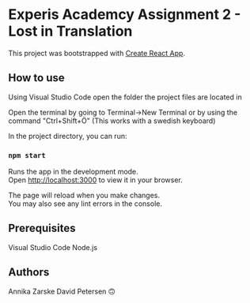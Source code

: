 # Experis Academcy Assignment 2 - Lost in Translation

This project was bootstrapped with [Create React App](https://github.com/facebook/create-react-app).

## How to use

Using Visual Studio Code open the folder the project files are located in

Open the terminal by going to Terminal->New Terminal or by using the command "Ctrl+Shift+Ö" (This works with a swedish keyboard)

In the project directory, you can run:

### `npm start`

Runs the app in the development mode.\
Open [http://localhost:3000](http://localhost:3000) to view it in your browser.

The page will reload when you make changes.\
You may also see any lint errors in the console.

## Prerequisites

Visual Studio Code
Node.js

## Authors
Annika Zarske
David Petersen 🙃


